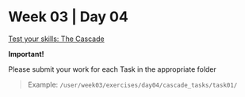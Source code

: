 # Week 03 | Day 04

  [Test your skills: The Cascade](/curriculum/TBP/week03/exercises/cascade_tasks/index.md)

  **Important!**

  Please submit your work for each Task in the appropriate folder

  > Example: `/user/week03/exercises/day04/cascade_tasks/task01/` 